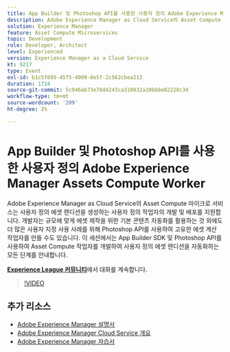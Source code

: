 ```yaml
---
title: App Builder 및 Photoshop API를 사용한 사용자 정의 Adobe Experience Manager Assets Compute Worker
description: Adobe Experience Manager as Cloud Service의 Asset Compute 마이크로 서비스는 사용자 정의 에셋 렌디션을 생성하는 사용자 정의 작업자의 개발 및 배포를 지원합니다. 개발자는 규모에 맞게 에셋 제작을 위한 기본 콘텐츠 자동화를 활용하는 것 외에도 더 많은 사용자 지정 사용 사례를 위해 Photoshop API를 사용하여 고유한 에셋 계산 작업자를 만들 수도 있습니다. 이 세션에서는 App Builder SDK 및 Photoshop API를 사용하여 Asset Compute 작업자를 개발하여 사용자 정의 에셋 렌디션을 자동화하는 모든 단계를 안내합니다.
solution: Experience Manager
feature: Asset Compute Microservices
topic: Development
role: Developer, Architect
level: Experienced
version: Experience Manager as a Cloud Service
kt: 9217
type: Event
exl-id: b1c5f695-45f5-4009-8e5f-2c562cbea213
duration: 1724
source-git-commit: 5c946ab73e78d4243ca310032a10bb8e82228c3d
workflow-type: tm+mt
source-wordcount: '209'
ht-degree: 2%

---
```


# App Builder 및 Photoshop API를 사용한 사용자 정의 Adobe Experience Manager Assets Compute Worker

Adobe Experience Manager as Cloud Service의 Asset Compute 마이크로 서비스는 사용자 정의 에셋 렌디션을 생성하는 사용자 정의 작업자의 개발 및 배포를 지원합니다. 개발자는 규모에 맞게 에셋 제작을 위한 기본 콘텐츠 자동화를 활용하는 것 외에도 더 많은 사용자 지정 사용 사례를 위해 Photoshop API를 사용하여 고유한 에셋 계산 작업자를 만들 수도 있습니다. 이 세션에서는 App Builder SDK 및 Photoshop API를 사용하여 Asset Compute 작업자를 개발하여 사용자 정의 에셋 렌디션을 자동화하는 모든 단계를 안내합니다.

**[Experience League 커뮤니티](https://adobe.ly/3F6f5sG)**&#x200B;에서 대화를 계속합니다.

>[!VIDEO](https://video.tv.adobe.com/v/337769/?quality=12&learn=on&hidetitle=true)

## 추가 리소스

- [Adobe Experience Manager 설명서](https://experienceleague.adobe.com/docs/experience-manager-cloud-service.html)
- [Adobe Experience Manager Cloud Service 개요](https://experienceleague.adobe.com/docs/experience-manager-cloud-service/overview/home.html)
- [Adobe Experience Manager 자습서](https://experienceleague.adobe.com/docs/experience-manager-tutorials.html)
